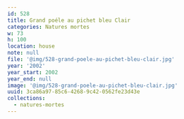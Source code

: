 ```yaml
---
id: 528
title: Grand poéle au pichet bleu Clair
categories: Natures mortes
w: 73
h: 100
location: house
note: null
file: '@img/528-grand-poele-au-pichet-bleu-clair.jpg'
year: '2002'
year_start: 2002
year_end: null
image: '@img/528-grand-poele-au-pichet-bleu-clair.jpg'
uuid: 3ca86a97-85c6-4268-9c42-0562fe23d43e
collections:
  - natures-mortes
---
```


